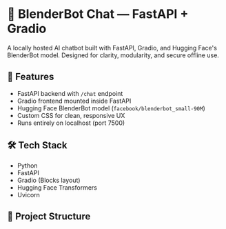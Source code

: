 # 🤖 BlenderBot Chat — FastAPI + Gradio

A locally hosted AI chatbot built with FastAPI, Gradio, and Hugging Face's BlenderBot model. Designed for clarity, modularity, and secure offline use.

## 🚀 Features

- FastAPI backend with `/chat` endpoint
- Gradio frontend mounted inside FastAPI
- Hugging Face BlenderBot model (`facebook/blenderbot_small-90M`)
- Custom CSS for clean, responsive UX
- Runs entirely on localhost (port 7500)
## 🛠️ Tech Stack
- Python
- FastAPI
- Gradio (Blocks layout)
- Hugging Face Transformers
- Uvicorn

## 📂 Project Structure


